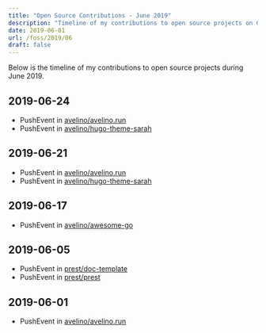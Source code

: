 ```yaml
---
title: "Open Source Contributions - June 2019"
description: "Timeline of my contributions to open source projects on GitHub during June 2019."
date: 2019-06-01
url: /foss/2019/06
draft: false
---
```


Below is the timeline of my contributions to open source projects during June 2019.

## 2019-06-24

- PushEvent in [avelino/avelino.run](https://github.com/avelino/avelino.run)
- PushEvent in [avelino/hugo-theme-sarah](https://github.com/avelino/hugo-theme-sarah)

## 2019-06-21

- PushEvent in [avelino/avelino.run](https://github.com/avelino/avelino.run)
- PushEvent in [avelino/hugo-theme-sarah](https://github.com/avelino/hugo-theme-sarah)

## 2019-06-17

- PushEvent in [avelino/awesome-go](https://github.com/avelino/awesome-go)

## 2019-06-05

- PushEvent in [prest/doc-template](https://github.com/prest/doc-template)
- PushEvent in [prest/prest](https://github.com/prest/prest)

## 2019-06-01

- PushEvent in [avelino/avelino.run](https://github.com/avelino/avelino.run)

